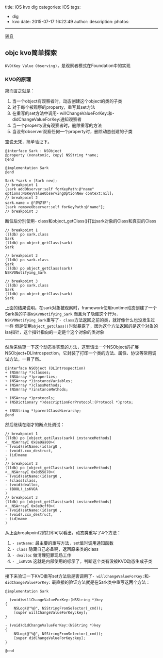 title: iOS kvo dig
categories: IOS
tags:
  - dig
  - kvo
date: 2015-07-17 16:22:49
author:
description:
photos:
---
[转自](http://blog.sunnyxx.com/2014/03/09/objc_kvo_secret/)

## objc kvo简单探索

`KVO(Key Value Observing)`，是观察者模式在Foundation中的实现

### KVO的原理
简而言之就是：

1. 当一个object有观察者时，动态创建这个object的类的子类
2. 对于每个被观察的property，重写其set方法
3. 在重写的set方法中调用- willChangeValueForKey:和- didChangeValueForKey:通知观察者
4. 当一个property没有观察者时，删除重写的方法
5. 当没有observer观察任何一个property时，删除动态创建的子类

空说无凭，简单验证下。

```
@interface Sark : NSObject
@property (nonatomic, copy) NSString *name;
@end

@implementation Sark
@end

Sark *sark = [Sark new];
// breakpoint 1
[sark addObserver:self forKeyPath:@"name" options:NSKeyValueObservingOptionNew context:nil];
// breakpoint 2
sark.name = @"萨萨萨";
[sark removeObserver:self forKeyPath:@"name"];
// breakpoint 3
```

断住后分别使用- class和object_getClass()打出sark对象的Class和真实的Class

```
// breakpoint 1
(lldb) po sark.class
Sark
(lldb) po object_getClass(sark)
Sark

// breakpoint 2
(lldb) po sark.class
Sark
(lldb) po object_getClass(sark)
NSKVONotifying_Sark

// breakpoint 3
(lldb) po sark.class
Sark
(lldb) po object_getClass(sark)
Sark
```

上面的结果说明，在sark对象被观察时，framework使用runtime动态创建了一个Sark类的子类`NSKVONotifying_Sark`
而且为了隐藏这个行为，`NSKVONotifying_Sark`重写了`- class`方法返回之前的类，就好像什么也没发生过一样
但是使用`object_getClass()`时就暴露了，因为这个方法返回的是这个对象的isa指针，这个指针指向的一定是个这个对象的类对象

---

然后来偷窥一下这个动态类实现的方法，这里请出一个NSObject的扩展NSObject+DLIntrospection，它封装了打印一个类的方法、属性、协议等常用调试方法，一目了然。
```
@interface NSObject (DLIntrospection)
+ (NSArray *)classes;
+ (NSArray *)properties;
+ (NSArray *)instanceVariables;
+ (NSArray *)classMethods;
+ (NSArray *)instanceMethods;

+ (NSArray *)protocols;
+ (NSDictionary *)descriptionForProtocol:(Protocol *)proto;

+ (NSString *)parentClassHierarchy;
@end
```

然后继续在刚才的断点处调试：

```
// breakpoint 1
(lldb) po [object_getClass(sark) instanceMethods]
<__NSArrayI 0x8e9aa00>(
- (void)setName:(id)arg0 ,
- (void).cxx_destruct,
- (id)name
)
// breakpoint 2
(lldb) po [object_getClass(sark) instanceMethods]
<__NSArrayI 0x8d55870>(
- (void)setName:(id)arg0 ,
- (class)class,
- (void)dealloc,
- (BOOL)_isKVOA
)
// breakpoint 3
(lldb) po [object_getClass(sark) instanceMethods]
<__NSArrayI 0x8e9cff0>(
- (void)setName:(id)arg0 ,
- (void).cxx_destruct,
- (id)name
)
```

从上面breakpoint2的打印可以看出，动态类重写了4个方法：

1. `- setName:` 最主要的重写方法，set值时调用通知函数
2. `- class` 隐藏自己必备啊，返回原来类的class
3. `- dealloc` 做清理犯罪现场工作
4. `- _isKVOA` 这就是内部使用的标示了，判断这个类有没被KVO动态生成子类

---

接下来验证一下KVO重写set方法后是否调用了`- willChangeValueForKey:`和`- didChangeValueForKey:`
最直接的验证方法就是在Sark类中重写这两个方法：

```
@implementation Sark

- (void)willChangeValueForKey:(NSString *)key
{
    NSLog(@"%@", NSStringFromSelector(_cmd));
    [super willChangeValueForKey:key];
}

- (void)didChangeValueForKey:(NSString *)key
{
    NSLog(@"%@", NSStringFromSelector(_cmd));
    [super didChangeValueForKey:key];
}

@end
```





